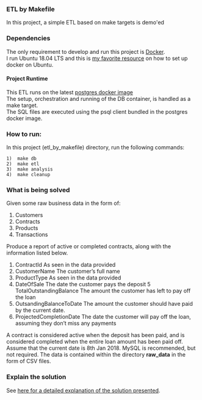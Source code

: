 ### ETL by Makefile
In this project, a simple ETL based on make targets is demo'ed    <br/>

### Dependencies
The only requirement to develop and run this project is [Docker](https://www.docker.com/). <br/>
I run Ubuntu 18.04 LTS and this is [my favorite resource](https://www.digitalocean.com/community/tutorials/how-to-install-and-use-docker-on-ubuntu-18-04) 
on how to set up docker on Ubuntu.

#### Project Runtime
This ETL runs on the latest [postgres docker image](https://hub.docker.com/_/postgres) <br/>
The setup, orchestration and running  of the DB container, is handled as a make target. <br/>
The SQL files are executed using the psql client bundled in the postgres docker image.


### How to run:
In this project (etl_by_makefile) directory, run the following commands:

    1)  make db
    2)  make etl
    3)  make analysis
    4)  make cleanup
   

### What is being solved
Given some raw business data in the form of: <br/>
1. Customers
2. Contracts
3. Products
4. Transactions

Produce a report of active or completed contracts, along with the information listed below.
1. ContractId As seen in the data provided
2. CustomerName The customer’s full name
3. ProductType As seen in the data provided
4. DateOfSale The date the customer pays the deposit
5 TotalOutstandingBalance The amount the customer has left to pay off
the loan
6. OutsandingBalanceToDate The amount the customer should have paid
by the current date.
7. ProjectedCompletionDate The date the customer will pay off the loan,
assuming they don’t miss any payments

A contract is considered active when the deposit has been paid, and is
considered completed when the entire loan amount has been paid off.
Assume that the current date is 8th Jan 2018. MySQL is recommended,
but not required.
The data is contained within the directory **raw_data** in the
form of CSV files.

### Explain the solution
See [here for a detailed explanation of the solution presented](https://github.com/marwamc/etl_by_makefile/blob/master/docs/explanation_of_approach.md#intro).
